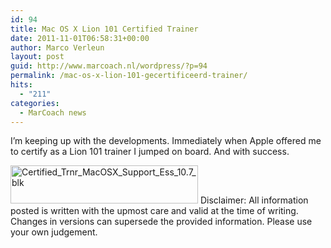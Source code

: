 ```yaml
---
id: 94
title: Mac OS X Lion 101 Certified Trainer
date: 2011-11-01T06:58:31+00:00
author: Marco Verleun
layout: post
guid: http://www.marcoach.nl/wordpress/?p=94
permalink: /mac-os-x-lion-101-gecertificeerd-trainer/
hits:
  - "211"
categories:
  - MarCoach news
---
```

I&#8217;m keeping up with the developments. Immediately when Apple offered me to certify as a Lion 101 trainer I jumped on board. And with success.

[<img class="alignnone size-medium wp-image-475" alt="Certified_Trnr_MacOSX_Support_Ess_10.7_blk" src="http://www.marcoach.nl/wp-content/uploads/2011/11/Certified_Trnr_MacOSX_Support_Ess_10.7_blk-300x61.png" width="300" height="61" srcset="https://www.marcoach.nl/wp-content/uploads/2011/11/Certified_Trnr_MacOSX_Support_Ess_10.7_blk-300x61.png 300w, https://www.marcoach.nl/wp-content/uploads/2011/11/Certified_Trnr_MacOSX_Support_Ess_10.7_blk-624x127.png 624w, https://www.marcoach.nl/wp-content/uploads/2011/11/Certified_Trnr_MacOSX_Support_Ess_10.7_blk.png 660w" sizes="(max-width: 300px) 100vw, 300px" />](http://www.marcoach.nl/wp-content/uploads/2011/11/Certified_Trnr_MacOSX_Support_Ess_10.7_blk.png) Disclaimer: All information posted is written with the upmost care and valid at the time of writing. Changes in versions can supersede the provided information. Please use your own judgement.
